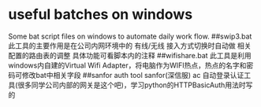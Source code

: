 # useful batches on windows
Some bat script files on windows to automate daily work flow.
##swip3.bat
此工具的主要作用是在公司内网环境中的 有线/无线 接入方式切换时自动做 相关配置的路由表的调整
具体功能可看脚本内的注释
##wifishare.bat
此工具是利用windows内自建的Virtual Wifi Adapter，将电脑作为WIFI热点，热点的名字和密码可修改bat中相关字段
##sanfor auth tool
sanfor(深信服) ac 自动登录认证工具(很多同学公司内部的网关是这个吧)，学习python的HTTPBasicAuth用法时写的